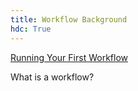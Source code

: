 ```yaml
---
title: Workflow Background
hdc: True
---
```


[Running Your First Workflow](running/running_first_workflow.md)


What is a workflow? 

